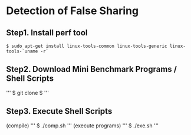 # Detection of False Sharing


## Step1. Install perf tool
```
$ sudo apt-get install linux-tools-common linux-tools-generic linux-tools-`uname -r`
```

## Step2. Download Mini Benchmark Programs / Shell Scripts
'''
$ git clone 
$ 
'''

## Step3. Execute Shell Scripts
(compile)
'''
$ ./comp.sh
'''
(execute programs)
'''
$ ./exe.sh
'''


